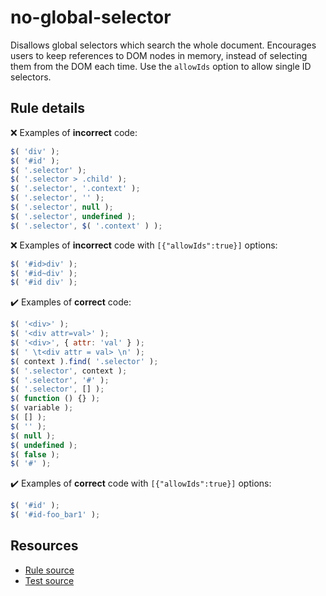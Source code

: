 # no-global-selector

Disallows global selectors which search the whole document. Encourages users to keep references to DOM nodes in memory, instead of selecting them from the DOM each time. Use the `allowIds` option to allow single ID selectors.

## Rule details

❌ Examples of **incorrect** code:
```js
$( 'div' );
$( '#id' );
$( '.selector' );
$( '.selector > .child' );
$( '.selector', '.context' );
$( '.selector', '' );
$( '.selector', null );
$( '.selector', undefined );
$( '.selector', $( '.context' ) );
```

❌ Examples of **incorrect** code with `[{"allowIds":true}]` options:
```js
$( '#id>div' );
$( '#id~div' );
$( '#id div' );
```

✔️ Examples of **correct** code:
```js
$( '<div>' );
$( '<div attr=val>' );
$( '<div>', { attr: 'val' } );
$( ' \t<div attr = val> \n' );
$( context ).find( '.selector' );
$( '.selector', context );
$( '.selector', '#' );
$( '.selector', [] );
$( function () {} );
$( variable );
$( [] );
$( '' );
$( null );
$( undefined );
$( false );
$( '#' );
```

✔️ Examples of **correct** code with `[{"allowIds":true}]` options:
```js
$( '#id' );
$( '#id-foo_bar1' );
```

## Resources

* [Rule source](/src/rules/no-global-selector.js)
* [Test source](/src/tests/no-global-selector.js)
